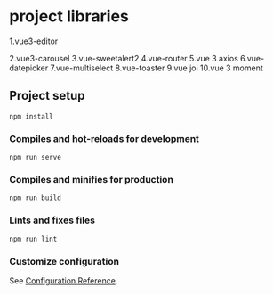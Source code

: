 # project libraries
1.vue3-editor

2.vue3-carousel
3.vue-sweetalert2
4.vue-router
5.vue 3 axios
6.vue-datepicker
7.vue-multiselect
8.vue-toaster
9.vue joi
10.vue 3 moment

## Project setup
```
npm install
```

### Compiles and hot-reloads for development
```
npm run serve
```

### Compiles and minifies for production
```
npm run build
```

### Lints and fixes files
```
npm run lint
```

### Customize configuration
See [Configuration Reference](https://cli.vuejs.org/config/).
